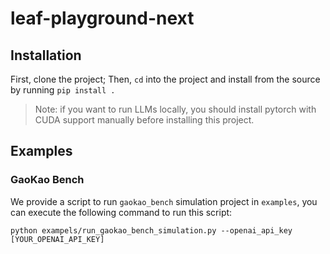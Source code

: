 # leaf-playground-next


## Installation

First, clone the project; Then, `cd` into the project and install from the source by running `pip install .`

> Note: if you want to run LLMs locally, you should install pytorch with CUDA support manually before installing this project.


## Examples

### GaoKao Bench

We provide a script to run `gaokao_bench` simulation project in `examples`, you can execute the following command to run this script: 

```shell
python exampels/run_gaokao_bench_simulation.py --openai_api_key [YOUR_OPENAI_API_KEY]
```
